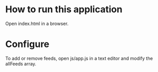 # How to run this application

Open index.html in a browser.

# Configure

To add or remove feeds, open js/app.js in a text editor and modify the allFeeds array.